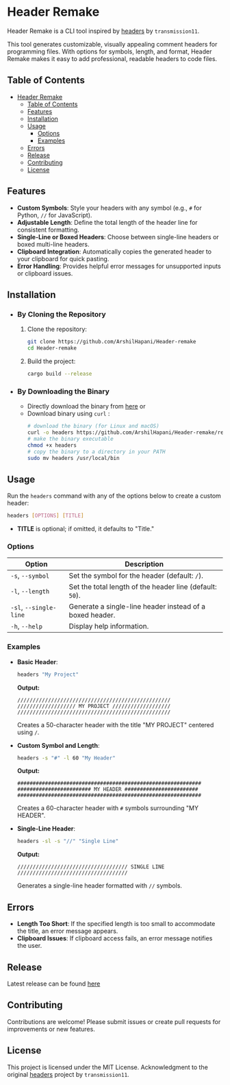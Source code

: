 # Header Remake

Header Remake is a CLI tool inspired by [headers](https://github.com/transmissions11/headers) by `transmission11`.

This tool generates customizable, visually appealing comment headers for programming files. With options for symbols, length, and format, Header Remake makes it easy to add professional, readable headers to code files.

## Table of Contents

- [Header Remake](#header-remake)
  - [Table of Contents](#table-of-contents)
  - [Features](#features)
  - [Installation](#installation)
  - [Usage](#usage)
    - [Options](#options)
    - [Examples](#examples)
  - [Errors](#errors)
  - [Release](#release)
  - [Contributing](#contributing)
  - [License](#license)

## Features

- **Custom Symbols**: Style your headers with any symbol (e.g., `#` for Python, `//` for JavaScript).
- **Adjustable Length**: Define the total length of the header line for consistent formatting.
- **Single-Line or Boxed Headers**: Choose between single-line headers or boxed multi-line headers.
- **Clipboard Integration**: Automatically copies the generated header to your clipboard for quick pasting.
- **Error Handling**: Provides helpful error messages for unsupported inputs or clipboard issues.

## Installation

- ### By Cloning the Repository

  1. Clone the repository:
     ```sh
     git clone https://github.com/ArshilHapani/Header-remake
     cd Header-remake
     ```
  2. Build the project:
     ```sh
     cargo build --release
     ```

- ### By Downloading the Binary
  - Directly download the binary from [here](https://github.com/ArshilHapani/Header-remake/releases/download/1.0.0/headers-remake) or
  - Download binary using `curl` :
    ```sh
    # download the binary (for Linux and macOS)
    curl -o headers https://github.com/ArshilHapani/Header-remake/releases/download/0.1.2/headers-remake
    # make the binary executable
    chmod +x headers
    # copy the binary to a directory in your PATH
    sudo mv headers /usr/local/bin
    ```

## Usage

Run the `headers` command with any of the options below to create a custom header:

```sh
headers [OPTIONS] [TITLE]
```

- **TITLE** is optional; if omitted, it defaults to "Title."

### Options

| Option                 | Description                                              |
| ---------------------- | -------------------------------------------------------- |
| `-s`, `--symbol`       | Set the symbol for the header (default: `/`).            |
| `-l`, `--length`       | Set the total length of the header line (default: `50`). |
| `-sl`, `--single-line` | Generate a single-line header instead of a boxed header. |
| `-h`, `--help`         | Display help information.                                |

### Examples

- **Basic Header**:

  ```sh
  headers "My Project"
  ```

  **Output:**

  ```
  //////////////////////////////////////////////////
  /////////////////// MY PROJECT ///////////////////
  //////////////////////////////////////////////////
  ```

  Creates a 50-character header with the title "MY PROJECT" centered using `/`.

- **Custom Symbol and Length**:

  ```sh
  headers -s "#" -l 60 "My Header"
  ```

  **Output:**

  ```
  ############################################################
  ######################## MY HEADER ########################
  ############################################################
  ```

  Creates a 60-character header with `#` symbols surrounding "MY HEADER".

- **Single-Line Header**:

  ```sh
  headers -sl -s "//" "Single Line"
  ```

  **Output:**

  ```
  //////////////////////////////////// SINGLE LINE ////////////////////////////////////
  ```

  Generates a single-line header formatted with `//` symbols.

## Errors

- **Length Too Short**: If the specified length is too small to accommodate the title, an error message appears.
- **Clipboard Issues**: If clipboard access fails, an error message notifies the user.

## Release

Latest release can be found [here](https://github.com/ArshilHapani/Header-remake/releases)

## Contributing

Contributions are welcome! Please submit issues or create pull requests for improvements or new features.

## License

This project is licensed under the MIT License.
Acknowledgment to the original [headers](https://github.com/transmissions11/headers) project by `transmission11`.
